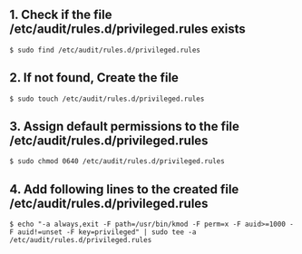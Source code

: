 ## 1. Check if the file /etc/audit/rules.d/privileged.rules exists
    $ sudo find /etc/audit/rules.d/privileged.rules
    
## 2. If not found, Create the file
    $ sudo touch /etc/audit/rules.d/privileged.rules

## 3. Assign default permissions to the file /etc/audit/rules.d/privileged.rules
    $ sudo chmod 0640 /etc/audit/rules.d/privileged.rules

## 4. Add following lines to the created file /etc/audit/rules.d/privileged.rules
    $ echo "-a always,exit -F path=/usr/bin/kmod -F perm=x -F auid>=1000 -F auid!=unset -F key=privileged" | sudo tee -a /etc/audit/rules.d/privileged.rules

    

